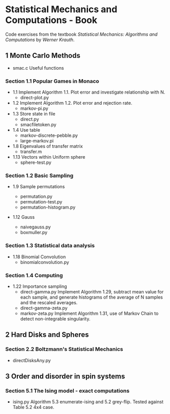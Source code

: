 # Statistical Mechanics and Computations - Book

Code exercises from the textbook
*Statistical Mechanics: Algorithms and Computations* by *Werner Krauth*.

## 1 Monte Carlo Methods

 * smac.c   Useful functions

### Section 1.1 Popular Games in Monaco
* 1.1 Implement Algorithm 1.1. Plot error and investigate relationship with N.
  * direct-plot.py
* 1.2 Implement Algorithm 1.2. Plot error and rejection rate.
  * markov-pi.py
* 1.3 Store state in file
  * direct.py
  * smacfiletoken.py
* 1.4 Use table
  * markov-discrete-pebble.py
  * large-markov.pi
* 1.8 Eigenvalues of transfer matrix
  * transfer.m
* 1.13 Vectors within Uniform sphere
  * sphere-test.py

### Section 1.2 Basic Sampling
* 1.9 Sample permutations
  * permutation.py
  * permutation-test.py
  * permutation-histogram.py

* 1.12 Gauss
  * naivegauss.py
  * boxmuller.py

### Section 1.3 Statistical data analysis
* 1.18 Binomial Convolution
  * binomialconvolution.py

### Section 1.4 Computing
 * 1.22 Importance sampling
   * direct-gamma.py  Implement Algorithm 1.29, subtract mean value for each sample, and generate histograms of the average of N samples  and the rescaled averages.
   * direct-gamma-zeta.py
   * markov-zeta.py  Implement Algorithm 1.31, use of Markov Chain to detect non-integrable singularity.

##  2 Hard Disks and Spheres

### Section 2.2 Boltzmann's Statistical Mechanics
 * directDisksAny.py
 
## 3 Order and disorder in spin systems

### Section 5.1 The Ising model - exact computations

 * ising.py  Algorithm 5.3 enumerate-ising and 5.2 grey-flip. Tested against Table 5.2 4x4 case.
 